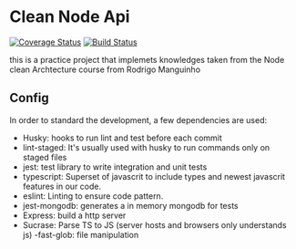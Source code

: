 # Clean Node Api 
[![Coverage Status](https://coveralls.io/repos/github/GabrielDVpereira/NODE-CLEAN-API/badge.svg?branch=master)](https://coveralls.io/github/GabrielDVpereira/NODE-CLEAN-API?branch=master)
[![Build Status](https://www.travis-ci.com/GabrielDVpereira/NODE-CLEAN-API.svg?branch=master)](https://www.travis-ci.com/GabrielDVpereira/NODE-CLEAN-API)

this is a practice project that implemets knowledges taken from the Node clean Archtecture course from Rodrigo Manguinho

## Config
In order to standard the development, a few dependencies are used:

- Husky: hooks to run lint and test before each commit
- lint-staged: It's usually used with husky to run commands only on staged files
- jest: test library to write integration and unit tests 
- typescript: Superset of javascrit to include types and newest javascrit features in our code.
- eslint: Linting to ensure code pattern. 
- jest-mongodb: generates a in memory mongodb for tests
- Express: build a http server
- Sucrase: Parse TS to JS (server hosts and browsers only understands js)
-fast-glob: file manipulation
